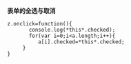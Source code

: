 **表单的全选与取消**

```
z.onclick=function(){
	   console.log(*this*.checked);
	   for(var i=0;i<a.length;i++){
	      a[i].checked=*this*.checked;
	 }
}
```

